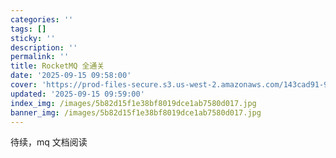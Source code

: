 ```yaml
---
categories: ''
tags: []
sticky: ''
description: ''
permalink: ''
title: RocketMQ 全通关
date: '2025-09-15 09:58:00'
cover: 'https://prod-files-secure.s3.us-west-2.amazonaws.com/143cad91-961b-48b0-82dc-78fbb6eb5abe/5b105eb9-fd5e-43e3-be11-a43759284d83/wallhaven-6lq3m7.jpg?X-Amz-Algorithm=AWS4-HMAC-SHA256&X-Amz-Content-Sha256=UNSIGNED-PAYLOAD&X-Amz-Credential=ASIAZI2LB466YUU5UFGX%2F20250920%2Fus-west-2%2Fs3%2Faws4_request&X-Amz-Date=20250920T110041Z&X-Amz-Expires=3600&X-Amz-Security-Token=IQoJb3JpZ2luX2VjEHIaCXVzLXdlc3QtMiJIMEYCIQDBTZ5a5YjHxPc5CALr6lDoK2BpbOHN3%2BwhUfwXxDdkvAIhAPeX7GRkNYlej2f%2B6UkxSisOkUe6sT6gwTi6Efn6T6TYKogECOv%2F%2F%2F%2F%2F%2F%2F%2F%2F%2FwEQABoMNjM3NDIzMTgzODA1IgwoBp9a34nvTqkIbNMq3APdUBeaexrHilB%2FMNxiB2w%2BRUWorS2zdH%2F3ImxATOXMbiEgGabXVE1c1cL%2FCpT3lr%2Fd04JNQU2e4JoRtmmcejeKBQNLjgqt%2Bc1CjpKm4%2B0qltW28Ej7pOuQxOO1hlzayjp0g3Hze%2FeQ0WWdMD2sQJdLIdKj%2BW5uH0Ni1eOtITs7XSetkcwm4AgZpGSycRyBpBRmWASbEI3swNwJd4M%2FD4YTU%2Fuud%2BL9ErAu5guD0s8yLkTk%2FN7yBHpMFrbnKnQoRjz6jvOCe%2FjdjrxKqO%2Fwt3eqra4Bxxh9cShdYN7gbKrtkWTqFYxIjnypO7d5FzIgKKUIDahsZPrhR4TybVxSCnWnJxscIifCLok3MLLKwMr7OQvCe%2BKzdaLWjx0%2BrBj6rm5rrZvvvG3zJmRjEmnMCQEQOaXMg288w0C%2Bx%2BeYyMLOuaMmObejRUtiQkB%2B5jRT%2FQMJ%2FYXacseYjvrD0wapGEUizhjn6gAmEt6lXPV9EJgu5qJu26kuMHMCD0NyQEpyCwUPKBROHohSsfPPePoSLMCYrW5SojYPW7Cfyk1HTIfEMPUqm6Q8Hw7CBExI2066fHN4g3eZk26QP3FfaTKu0CgDfhQlIwz4K%2F2vE4RK%2FuICVdRk3faY9Duc4OPuRDCv6rnGBjqkAbsMETn1apvkCWd1c7hSHofM86fZAkvjQjvC3%2BqVv653kjQXIMYRbIaseGmrKgcEsxnP1r1lScVwK1sISqTqn1flCrQOOsTG1NGREDmNAs4U5n5pQTaoJbGskR%2FwlQx%2B4Tm9u%2BEbXQAAEyk9bGlW7%2Fq%2BBr%2FsB7foCwOTakNrHLuuLbN%2FDTmzhoXGDZ2s%2FKifn4tFaVgmpAG3kQv7JI7xSeWabQAO&X-Amz-Signature=fabc7ca48f268bdefb7ae48ec759df5c774a59b66f3e10662b2fe7a9b6be74d7&X-Amz-SignedHeaders=host&x-amz-checksum-mode=ENABLED&x-id=GetObject'
updated: '2025-09-15 09:59:00'
index_img: /images/5b82d15f1e38bf8019dce1ab7580d017.jpg
banner_img: /images/5b82d15f1e38bf8019dce1ab7580d017.jpg
---
```


待续，mq 文档阅读

